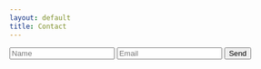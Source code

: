 ```yaml
---
layout: default
title: Contact
---
```


<form action="https://formspree.io/mjvazzpd" method="POST">
    <input type="text" name="name" placeholder="Name">
    <input type="email" name="_replyto" placeholder="Email">
    <input type="submit" value="Send">
</form>
